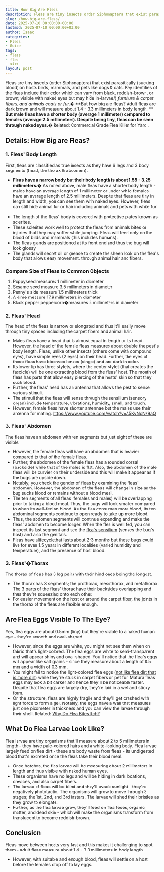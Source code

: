 ```yaml
---
title: How Big Are Fleas
description: Fleas are tiny insects order Siphonaptera that exist parasitically sucking blood on hosts birds, mammals, and pets like dogs & cats. Key identifies of the...
slug: /how-big-are-fleas/
date: 2025-07-10 00:00:00+00:00
lastmod: 2025-07-10 00:00:00+03:00
author: Isaac
categories:
- Fleas
- Guide
tags:
- fleas
- flea
- size
layout: post
---
```

Fleas are
tiny insects (order Siphonaptera)
that exist parasitically (sucking blood) on hosts birds, mammals, and pets like dogs & cats.
Key identifies of the fleas include their color which can vary from black, reddish-brown, or brown; visible with naked eyes but may
hide in-larvae/)
*furniture & carpet fibers, and animals coats or fur.�*
**But how big are fleas? Adult fleas are dark brown and will measure about 1.4 - 3.3 millimeters in body length. **
**But male fleas have a shorter body (average 1 millimeter) compared to females (average 2.5 millimeters). Despite being tiny, fleas can be seen through naked eyes.�**
Related:
Commercial Grade Flea Killer for Yard
.
## Details: How Big are Fleas?
### 1. Fleas' Body Length
First, fleas are classified as true insects as they have 6 legs and 3 body segments (head, the thorax & abdomen).
- **Fleas have a narrow body but their body length is about 1.55 - 3.25 millimeters.�**
As noted above, male fleas have a shorter body length - males have an average length of 1 millimeter or under while females have an average length of 2.5 millimeters.
Despite that fleas are tiny in length and width, you can see them with naked eyes. However, fleas can still hide animal fur or hair including
animals and pets with white fur
.
- The length of the fleas' body is covered with protective plates known as sclerites.
- These sclerites work well to protect the fleas from animals bites or injuries that they may suffer while jumping.
Fleas will feed only on the blood of birds and mammals (this includes humans).
- The fleas glands are positioned at its front end and thus the bug will look glossy.
- The glands will secret oil or grease to create the sheen look on the flea's body that allows easy movement. through animal hair and fibers.
### Compare Size of Fleas to Common Objects
1. Poppyseed measures 1 millimeter in diameter
2. Sesame seed measure 3.5 millimeters in diameter
3. Penny's side measure 1.5 millimeters thick
4. A dime measure 17.9 millimeters in diameter
5. Black pepper peppercorn�measures 5 millimeters in diameter
### 2. Fleas' Head
The head of the fleas is narrow or elongated and thus it'll easily move through tiny spaces including the carpet fibers and animal hair.
- Males fleas have a head that is almost equal in length to its head. However, the head of the female fleas measures about double the pest's body length.
Fleas, unlike other insects (others come with compound eyes), have simple eyes (2 eyes) on their head.
Further, the eyes of these fleas have biconvex lenses (single) and are dark in color.
- Its lower lip has three stylets, where the center stylet (that creates the fascicle) will be one extracting blood from the fleas' host.
The mouth of fleas has parts that allow easy piercing of the hosts' skin so that they suck blood.
- Further, the fleas' head has an antenna that allows the pest to sense various stimuli.
- The stimuli that the fleas will sense through the sensilium (sensory organ) include temperature, vibrations, humidity, smell, and touch.
- However, female fleas have shorter antennae but the males use their antenna for mating.
https://www.youtube.com/watch?v=A5KvNcNz9aQ
### 3. Fleas' Abdomen
The fleas have an abdomen with ten segments but just eight of these are visible.
- However, the female fleas will have an abdomen that is heavier compared to that of the female fleas.
- Further, the abdomen of the female fleas has a rounded dorsal (backside) while that of the males is flat.
Also, the abdomen of the male fleas will be curvier on their underside and this will make it appear as if the bugs are upside down.
- Notably, you check the gender of fleas by examining the fleas' abdomen.
However, the abdomen of the fleas will change in size as the bug sucks blood or remains without a blood meal.
- The ten segments of all fleas (females and males) will be overlapping prior to taking a blood meal. Thus, the bugs will look smaller compared to when its well-fed on blood.
As the flea consumes more blood, its ten abdominal segments continue to open ready to take up more blood.
- Thus, the abdomen segments will continue expanding and make the fleas' abdomen to become longer.
When the flea is well fed, you can inspect its last segment and see the
[flea's sensilium](https://livestockvetento.tamu.edu/insectspests/fleas/)
(senses the bug's host) and also the genitals.
- Fleas have a[lifecycle](https://pestpolicy.com/flea-life-cycle/)that lasts about 2-3 months but these bugs could live for even 1.5 years in different localities (varied humidity and temperature), and the presence of host blood.
### 3. Fleas'�Thorax
The thorax of fleas has 3 leg pairs with their hind ones being the longest.
- The thorax has 3 segments; the prothorax, mesothorax, and metathorax.
The 3 parts of the fleas' thorax have their backsides overlapping and thus they're squeezing onto each other.
- For easier movement on the host or around the carpet fiber, the joints in the thorax of the fleas are flexible enough.
## Are Flea Eggs Visible To The Eye?
Yes, flea eggs are about
0.5mm (tiny) but they're visible to a naked human eye - they're smooth and oval-shaped.
- However, since the eggs are white, you might not see them when on fabric that's light-colored.
The flea eggs are white to semi-transparent and will appear shiny and oval-shaped.
You'll notice that the flea's eggs will appear like salt grains - since they measure about a length of 0.5 mm and a width of 0.3 mm.
- You might fail to notice the light-colored flea eggs ([not like flea dirt that is more dirt](https://pestpolicy.com/what-is-flea-dirt/)) while they're stuck in carpet fibers or pet fur.
Matura fleas eggs may look a bit darker and hence they'll be noticeable faster. Despite that flea eggs are largely dry, they're laid in a wet and sticky form.
- On the structure, fleas are highly fragile and they'll get crashed with light force to form a gel.
Notably, the eggs have a wall that measures just one picometer in thickness and you can view the larvae through their shell.
Related:
[Why Do Flea Bites Itch?](https://pestpolicy.com/why-do-flea-bites-itch/)
## What Do Flea Larvae Look Like?
Flea larvae are tiny organisms that'll measure about 2 to 5 millimeters in length - they have pale-colored hairs and a white-looking body.
Flea larvae largely feed on flea dirt - these are body waste from fleas - its undigested blood that's excreted once the fleas take their blood meal.
- Once hatches, the flea larvae will be measuring about 2 millimeters in length and thus visible with naked human eyes.
- These organisms have no legs and will be hiding in dark locations, crevices, and also carpet fibers.
- The larvae of fleas will be blind and they'll evade sunlight - they're negatively phototactic.
The organisms will grow to move through 3 stages; the 1st, 2nd, and 3rd instars. The larvae will shed their bristles as they grow to elongate.
- Further, as the flea larvae grow, they'll feed on flea feces, organic matter, and dead skin - which will make the organisms transform from translucent to become reddish-brown.
## Conclusion
Fleas move between hosts very fast and this makes it challenging to spot them - adult fleas measure about 1.4 - 3.3 millimeters in body length.
- However, with suitable and enough blood, fleas will settle on a host before the females drop off to lay eggs.
